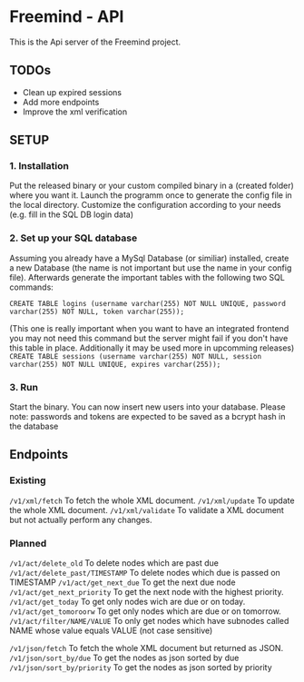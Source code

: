 # Freemind - API
This is the Api server of the Freemind project.

## TODOs
- Clean up expired sessions
- Add more endpoints
- Improve the xml verification

## SETUP
### 1. Installation
Put the released binary or your custom compiled binary
in a (created folder) where you want it. Launch the
programm once to generate the config file in the local
directory. Customize the configuration according to your
needs (e.g. fill in the SQL DB login data)

### 2. Set up your SQL database
Assuming you already have a MySql Database (or similiar)
installed, create a new Database (the name is not important
but use the name in your config file). Afterwards generate
the important tables with the following two SQL commands:

`CREATE TABLE logins (username varchar(255) NOT NULL UNIQUE, password varchar(255) NOT NULL, token varchar(255));`

(This one is really important when you want to have an integrated frontend
you may not need this command but the server might fail if you don't have this
table in place. Additionally it may be used more in upcomming releases)
`CREATE TABLE sessions (username varchar(255) NOT NULL, session varchar(255) NOT NULL UNIQUE, expires varchar(255));`

### 3. Run
Start the binary. You can now insert new users into your database.
Please note: passwords and tokens are expected to be saved as a
bcrypt hash in the database

## Endpoints
### Existing
`/v1/xml/fetch` To fetch the whole XML document.
`/v1/xml/update` To update the whole XML document.
`/v1/xml/validate` To validate a XML document but not actually perform any changes.

### Planned
`/v1/act/delete_old` To delete nodes which are past due
`/v1/act/delete_past/TIMESTAMP` To delete nodes which due is passed on TIMESTAMP
`/v1/act/get_next_due` To get the next due node
`/v1/act/get_next_priority` To get the next node with the highest priority.
`/v1/act/get_today` To get only nodes wich are due or on today.
`/v1/act/get_tomoroorw` To get only nodes which are due or on tomorrow.
`/v1/act/filter/NAME/VALUE` To only get nodes which have subnodes called NAME whose value equals VALUE (not case sensitive)

`/v1/json/fetch` To fetch the whole XML document but returned as JSON.
`/v1/json/sort_by/due` To get the nodes as json sorted by due
`/v1/json/sort_by/priority` To get the nodes as json sorted by priority